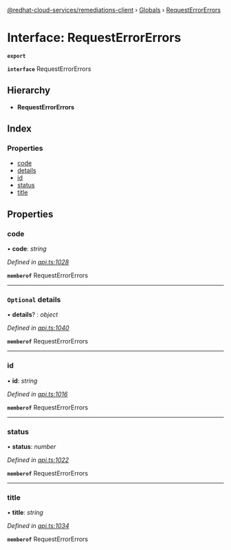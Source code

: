 [@redhat-cloud-services/remediations-client](../README.md) › [Globals](../globals.md) › [RequestErrorErrors](requesterrorerrors.md)

# Interface: RequestErrorErrors

**`export`** 

**`interface`** RequestErrorErrors

## Hierarchy

* **RequestErrorErrors**

## Index

### Properties

* [code](requesterrorerrors.md#code)
* [details](requesterrorerrors.md#optional-details)
* [id](requesterrorerrors.md#id)
* [status](requesterrorerrors.md#status)
* [title](requesterrorerrors.md#title)

## Properties

###  code

• **code**: *string*

*Defined in [api.ts:1028](https://github.com/RedHatInsights/javascript-clients/blob/master/packages/remediations/api.ts#L1028)*

**`memberof`** RequestErrorErrors

___

### `Optional` details

• **details**? : *object*

*Defined in [api.ts:1040](https://github.com/RedHatInsights/javascript-clients/blob/master/packages/remediations/api.ts#L1040)*

**`memberof`** RequestErrorErrors

___

###  id

• **id**: *string*

*Defined in [api.ts:1016](https://github.com/RedHatInsights/javascript-clients/blob/master/packages/remediations/api.ts#L1016)*

**`memberof`** RequestErrorErrors

___

###  status

• **status**: *number*

*Defined in [api.ts:1022](https://github.com/RedHatInsights/javascript-clients/blob/master/packages/remediations/api.ts#L1022)*

**`memberof`** RequestErrorErrors

___

###  title

• **title**: *string*

*Defined in [api.ts:1034](https://github.com/RedHatInsights/javascript-clients/blob/master/packages/remediations/api.ts#L1034)*

**`memberof`** RequestErrorErrors
